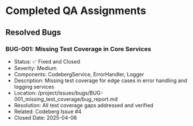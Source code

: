 # Completed QA Assignments

## Resolved Bugs

### BUG-001: Missing Test Coverage in Core Services

- Status: ✅ Fixed and Closed
- Severity: Medium
- Components: CodebergService, ErrorHandler, Logger
- Description: Missing test coverage for edge cases in error handling and logging services
- Location: /project/issues/bugs/BUG-001_missing_test_coverage/bug_report.md
- Resolution: All test coverage gaps addressed and verified
- Related: Codeberg Issue #4
- Closed Date: 2025-04-06
